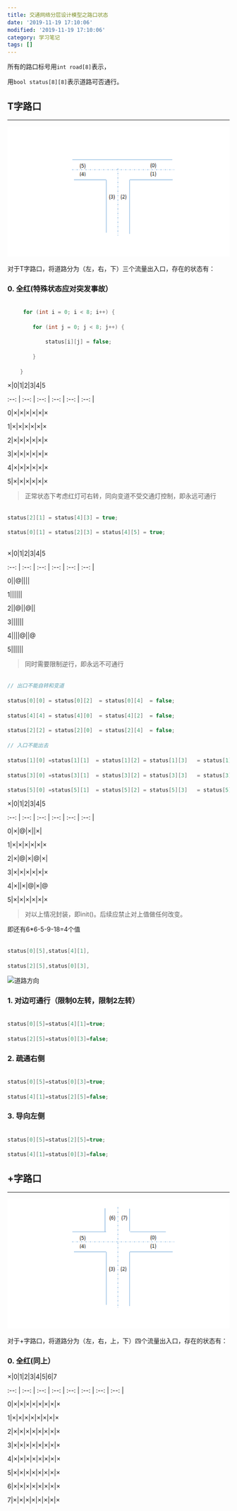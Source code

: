 ```yaml
---
title: 交通网络分层设计模型之路口状态
date: '2019-11-19 17:10:06'
modified: '2019-11-19 17:10:06'
category: 学习笔记
tags: []
---
```


所有的路口标号用`int road[8]`表示，

用`bool status[8][8]`表示道路可否通行。

## T字路口

---



![T字路口](https://raw.githubusercontent.com/thinkmoon/pic/master/Traffic_README/T%E8%B7%AF%E5%8F%A3.png)

对于T字路口，将道路分为（左，右，下）三个流量出入口，存在的状态有：

### 0.  全红(特殊状态应对突发事故）

```C++

     for (int i = 0; i < 8; i++) {

        for (int j = 0; j < 8; j++) {

            status[i][j] = false;

        }

    }

```

×|0|1|2|3|4|5

:--: | :--: | :--: | :--: | :--: | :--: |

0|×|×|×|×|×|×

1|×|×|×|×|×|×

2|×|×|×|×|×|×

3|×|×|×|×|×|×

4|×|×|×|×|×|×

5|×|×|×|×|×|×





> 正常状态下考虑红灯可右转，同向变道不受交通灯控制，即永远可通行



```C++

status[2][1] = status[4][3] = true;

status[0][1] = status[2][3] = status[4][5] = true;



```

×|0|1|2|3|4|5

:--: | :--: | :--: | :--: | :--: | :--: |

0||@||||

1||||||

2||@||@||

3||||||

4||||@||@

5||||||

> 同时需要限制逆行，即永远不可通行



```C++

// 出口不能自转和变道

status[0][0] = status[0][2]  = status[0][4]  = false;

status[4][4] = status[4][0]  = status[4][2]  = false;

status[2][2] = status[2][0]  = status[2][4]  = false;

// 入口不能出去

status[1][0] =status[1][1]  = status[1][2] = status[1][3]   = status[1][4] = status[1][5] = false;

status[3][0] =status[3][1]  = status[3][2] = status[3][3]   = status[3][4] = status[3][5] = false;

status[5][0] =status[5][1]  = status[5][2] = status[5][3]   = status[5][4] = status[5][5] = false;

```

×|0|1|2|3|4|5

:--: | :--: | :--: | :--: | :--: | :--: |

0|×|@|×||×|

1|×|×|×|×|×|×

2|×|@|×|@|×|

3|×|×|×|×|×|×

4|×||×|@|×|@

5|×|×|×|×|×|×

> 对以上情况封装，即init()。后续应禁止对上值做任何改变。

即还有6*6-5-9-18=4个值



```C++

status[0][5],status[4][1],

status[2][5],status[0][3],

```

<img src="https://thinkmoon.cn/images/1536936610096.png" width = "400" height = "400" alt="道路方向" align=center />



### 1. 对边可通行（限制0左转，限制2左转）

```C++

status[0][5]=status[4][1]=true;

status[2][5]=status[0][3]=false;

```

### 2. 疏通右侧

```C++

status[0][5]=status[0][3]=true;

status[4][1]=status[2][5]=false;

```

### 3. 导向左侧

```C++

status[0][5]=status[2][5]=true;

status[4][1]=status[0][3]=false;

```



## +字路口

---

![+字路口](https://raw.githubusercontent.com/thinkmoon/pic/master/Traffic_README/+%E8%B7%AF%E5%8F%A3.png)

对于+字路口，将道路分为（左，右，上，下）四个流量出入口，存在的状态有：

### 0.  全红(同上）

×|0|1|2|3|4|5|6|7

:--: | :--: | :--: | :--: | :--: | :--: | :--: | :--: |

0|×|×|×|×|×|×|×|×

1|×|×|×|×|×|×|×|×

2|×|×|×|×|×|×|×|×

3|×|×|×|×|×|×|×|×

4|×|×|×|×|×|×|×|×

5|×|×|×|×|×|×|×|×

6|×|×|×|×|×|×|×|×

7|×|×|×|×|×|×|×|×











